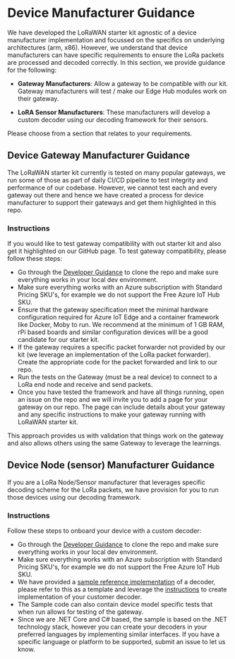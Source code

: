 # Device Manufacturer Guidance

We have developed the LoRaWAN starter kit agnostic of a device manufacturer implementation and focussed on the specifics on underlying architectures (arm, x86). However, we understand that device manufacturers can have specific requirements to ensure the LoRa packets are processed and decoded correctly. In this section, we provide guidance for the following:

- **Gateway Manufacturers**: Allow a gateway to be compatible with our kit. Gateway manufacturers will test / make our Edge Hub modules work on their gateway.

- **LoRA Sensor Manufacturers**: These manufacturers will develop a custom decoder using our decoding framework for their sensors.

Please choose from a section that relates to your requirements.

## Device Gateway Manufacturer Guidance

The LoRaWAN starter kit currently is tested on many popular gateways, we run some of those as part of daily CI/CD pipeline to test integrity and performance of our codebase. However, we cannot test each and every gateway out there and hence we have created a process for device manufacturer to support their gateways and get them highlighted in this repo.

### Instructions

If you would like to test gateway compatibility with out starter kit and also get it highlighted on our GitHub page. To test gateway compatibility, please follow these steps:

- Go through the [Developer Guidance](devguide.md) to clone the repo and make sure everything works in your local dev environment.
- Make sure everything works with an Azure subscription with Standard Pricing SKU's, for example we do not support the Free Azure IoT Hub SKU.
- Ensure that the gateway specification meet the minimal hardware configuration required for Azure IoT Edge and a container framework like Docker, Moby to run. We recommend at the minimum of 1 GB RAM, rPi based boards and similar configuration devices will be a good candidate for our starter kit.
- If the gateway requires a specific packet forwarder not provided by our kit (we leverage an implementation of the LoRa packet forwarder). Create the appropriate code for the packet forwarded and link to our repo.
- Run the tests on the Gateway (must be a real device) to connect to a LoRa end node and receive and send packets.
- Once you have tested the framework and have all things running, open an issue on the repo and we will invite you to add a page for your gateway on our repo. The page can include details about your gateway and any specific instructions to make your gateway running with LoRaWAN starter kit.

This approach provides us with validation that things work on the gateway and also allows others using the same Gateway to leverage the learnings.

## Device Node (sensor) Manufacturer Guidance

If you are a LoRa Node/Sensor manufacturer that leverages specific decoding scheme for the LoRa packets, we have provision for you to run those devices using our decoding framework.

### Instructions

Follow these steps to onboard your device with a custom decoder:

- Go through the [Developer Guidance](devguide.md) to clone the repo and make sure everything works in your local dev environment.
- Make sure everything works with an Azure subscription with Standard Pricing SKU's, for example we do not support the Free Azure IoT Hub SKU.
- We have provided a [sample reference implementation](https://github.com/Azure/iotedge-lorawan-starterkit/tree/dev/Samples/DecoderSample) of a decoder, please refer to this as a template and leverage the [instructions](../samples/decoders/decoder.md) to create implementation of your customer decoder.
- The Sample code can also contain device model specific tests that when run allows for testing of the gateway.
- Since we are .NET Core and C# based, the sample is based on the .NET technology stack, however you can create your decoders in your preferred languages by implementing similar interfaces. If you have a specific language or platform to be supported, submit an issue to let us know.
